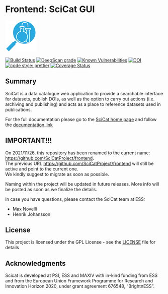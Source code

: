 # Frontend: SciCat GUI



<img src="https://github.com/SciCatProject/frontend/blob/master/src/assets/images/site-logo.png" alt="sci-cat-logo" width="100">



[![Build Status](https://github.com/SciCatProject/frontend/actions/workflows/test-build.yml/badge.svg?branch=master)](https://github.com/SciCatProject/frontend/actions)
[![DeepScan grade](https://deepscan.io/api/teams/8394/projects/21314/branches/609376/badge/grade.svg)](https://deepscan.io/dashboard#view=project&tid=8394&pid=21314&bid=609376)
[![Known Vulnerabilities](https://snyk.io/test/github/SciCatProject/frontend/master/badge.svg?targetFile=package.json)](https://snyk.io/test/github/SciCatProject/frontend/master?targetFile=package.json)
[![DOI](https://zenodo.org/badge/106383330.svg)](https://zenodo.org/badge/latestdoi/106383330)
[![code style: prettier](https://img.shields.io/badge/code_style-prettier-ff69b4.svg?style=flat-square)](https://github.com/prettier/prettier)
[![Coverage Status](https://coveralls.io/repos/github/SciCatProject/frontend/badge.svg?branch=master)](https://coveralls.io/github/SciCatProject/frontend?branch=master)

## Summary

SciCat is a data catalogue web application to provide a searchable interface for datasets, publish DOIs, 
as well as the option to carry out actions (i.e. archiving and publishing) and acts as a place to reference datasets used in publications.

For the full documentation please go to the [SciCat home page](https://scicatproject.github.io/) and follow the [documentation link](https://scicatproject.github.io/documentation)

## IMPORTANT!!!
On 2021/11/26, this repository has been renamed to the current name: https://github.com/SciCatProject/frontend.   
The previous URL https://github.com/SciCatProject/frontend will still be active and point to the current one.   
We kindly suggest to migrate as soon as possible.

Naming within the project will be updated in future releases. More info will be posted as soon as we finalize the details.

In case you have questions, please contact the SciCat team at ESS:
- Max Novelli
- Henrik Johansson

## License

This project is licensed under the GPL License - see the [LICENSE](LICENSE) file for details

## Acknowledgments

Scicat is developed at PSI, ESS and MAXIV with in-kind funding from ESS and from the European Union Framework Programme for Research and Innovation Horizon 2020, under grant agreement 676548, “BrightnESS”.


